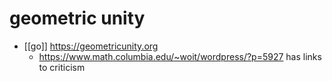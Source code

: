 # geometric unity

- [[go]] https://geometricunity.org
  - https://www.math.columbia.edu/~woit/wordpress/?p=5927 has links to criticism

